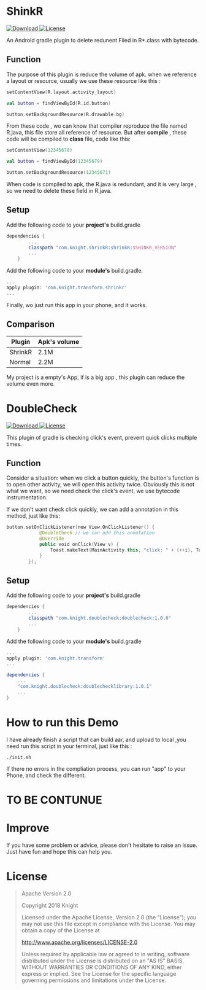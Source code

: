 # ShinkR
[ ![Download](https://api.bintray.com/packages/knight/maven/shrinkR/images/download.svg?version=1.0.1) ](https://bintray.com/knight/maven/shrinkR/1.0.1/link)
[![License](https://img.shields.io/badge/license-Apache%202-green.svg)](https://www.apache.org/licenses/LICENSE-2.0)

An Android gradle plugin to delete redunent Filed in R*.class with bytecode.

## Function

The purpose of this plugin is reduce the volume of apk. when we reference a layout or resource, usually we use these resource like this :

```kotlin
setContentView(R.layout.activity_layout)

val button = findViewById(R.id.button)

button.setBackgroundResource(R.drawable.bg)
```
From these code , wo can know that compiler reproduce the file named R.java, this file store all reference of resource. 
But after **compile** , these code will be compiled to **class** file, code like this:
```kotlin
setContentView(12345678)

val button = findViewById(12345679)

button.setBackgroundResource(12345671)
```
When code is compiled to apk, the R.java is redundant, and it is very large , so we need to delete these field in R.java.

## Setup

Add the following code to your **project's** build.gradle

```gradle
dependencies {
        ...
        classpath "com.knight.shrinkR:shrinkR:$SHINKR_VERSION"
        ...
    }
```

Add the following code to your **module's** build.gradle.

```gradle
...
apply plugin: 'com.knight.transform.shrinkr'
...

```

Finally, wo just run this app in your phone, and it works.

## Comparison

Plugin|Apk's volume 
---|---
ShrinkR | 2.1M 
Normal | 2.2M

My project is a empty's App, if is a big app , this plugin can reduce the volume even more.

# DoubleCheck
[ ![Download](https://api.bintray.com/packages/knight/maven/doublecheck/images/download.svg?version=1.0.1) ](https://bintray.com/knight/maven/doublecheck/1.0.1/link)
[![License](https://img.shields.io/badge/license-Apache%202-green.svg)](https://www.apache.org/licenses/LICENSE-2.0)

This plugin of gradle is checking click's event, prevent quick clicks multiple times.

## Function

Consider a situation: when we click a button  quickly, the button's function is to open other activity, we will open this activity twice. Obviously this is not what we want, so we need check the click's event, we use bytecode instrumentation.

If we don't want check click quickly, we can add a annotation in this method, just like this:

```kotlin
button.setOnClickListener(new View.OnClickListener() {
            @DoubleCheck // we can add this annotation
            @Override
            public void onClick(View v) {
                Toast.makeText(MainActivity.this, "click: " + (++i), Toast.LENGTH_LONG).show();
            }
        });
```

## Setup

Add the following code to your **project's** build.gradle

```gradle
dependencies {
        ...
        classpath "com.knight.doublecheck:doublecheck:1.0.0"
        ...
    }
```

Add the following code to your **module's** build.gradle

```gradle
...
apply plugin: 'com.knight.transform'
...

dependencies {
    ...
    "com.knight.doublecheck:doublechecklibrary:1.0.1"
    ...
}

```

# How to run this Demo

I have already finish a script that can build aar, and upload to local ,you need run this script in your terminal, just like this :

```
./init.sh
```
If there no errors in the compliation process, you can run "app" to your Phone, and check the different.

# TO BE CONTUNUE


# Improve

If you have some problem or advice, please don't hesitate to raise an issue. Just have fun and hope this can help you.

# License 

> Apache Version 2.0
>
> Copyright 2018 Knight
>
> Licensed under the Apache License, Version 2.0 (the "License");
you may not use this file except in compliance with the License.
You may obtain a copy of the License at
> 
> http://www.apache.org/licenses/LICENSE-2.0
> 
> Unless required by applicable law or agreed to in writing, software
distributed under the License is distributed on an "AS IS" BASIS,
WITHOUT WARRANTIES OR CONDITIONS OF ANY KIND, either express or implied.
See the License for the specific language governing permissions and
limitations under the License.
